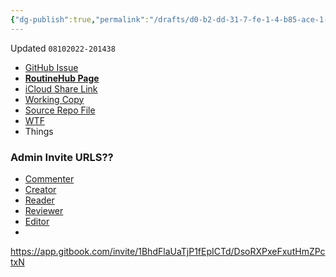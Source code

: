 ```yaml
---
{"dg-publish":true,"permalink":"/drafts/d0-b2-dd-31-7-fe-1-4-b85-ace-1-79-eff-416-cc-92-2/","dgHomeLink":true,"dgPassFrontmatter":false}
---
```


Updated `08102022-201438`

- [GitHub Issue](https://github.com/extratone/i/issues/)
- [**RoutineHub Page**](https://routinehub.co/shortcut/)
- [iCloud Share Link]()
- [Working Copy](working-copy://open?repo=i&path=shortcuts&mode=content)
- [Source Repo File](https://github.com/extratone/i/blob/main/shortcuts/.shortcut)
- [WTF](https://davidblue.wtf/drafts/D0B2DD31-7FE1-4B85-ACE1-79EFF416CC92.html)
- Things


### Admin Invite URLS??

- [Commenter](https://app.gitbook.com/invite/1BhdFlaUaTjP1fEpICTd/63uhUSCuMklAlw3TkNXK)
- [Creator](https://app.gitbook.com/invite/1BhdFlaUaTjP1fEpICTd/1olWCWVF7RuqXcSqOgzt)
- [Reader](https://app.gitbook.com/invite/1BhdFlaUaTjP1fEpICTd/4rZRT8Y3mpdaCkrQvK4O)
- [Reviewer](https://app.gitbook.com/invite/1BhdFlaUaTjP1fEpICTd/tOtAbLymXgkvKBL5v7vz)
- [Editor](https://app.gitbook.com/invite/1BhdFlaUaTjP1fEpICTd/DsoRXPxeFxutHmZPctxN)
- 

https://app.gitbook.com/invite/1BhdFlaUaTjP1fEpICTd/DsoRXPxeFxutHmZPctxN

